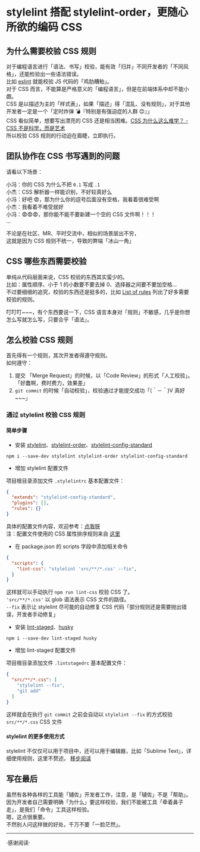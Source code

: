 # stylelint 搭配 stylelint-order，更随心所欲的编码 CSS

## 为什么需要校验 CSS 规则

对于编程语言进行「语法、书写」校验，能有效「归并」不同开发者的「不同风格」，还能检验出一些语法错误。  
比如 [eslint](https://github.com/eslint/eslint) 就能校验 JS 代码的「鸡肋糟粕」。  
对于 CSS 而言，不能算是严格意义的「编程语言」，但是在前端体系中却不能小觑。  
CSS 是以描述为主的「样式表」，如果「描述」得「混乱、没有规则」，对于其他开发者一定是一个「定时炸弹 💣『特别是有强迫症的人群 😊』」  
CSS 看似简单，想要写出漂亮的 CSS 还是相当困难。[CSS 为什么这么难学？ - CSS 不是科学，而是艺术](https://zhuanlan.zhihu.com/p/29888231)  
所以校验 CSS 规则的行动迫在眉睫，立即执行。

## 团队协作在 CSS 书写遇到的问题

请看以下场景：

小冯：你的 CSS 为什么不把 `0.1` 写成 `.1`  
小杰：CSS 解析器一样能识别，不好较真好么  
小冯：好吧 😨，那为什么你的逗号后面没有空格，我看着很难受啊  
小杰：我看着不难受就好  
小冯：😨😨😨，那你能不能不要新建一个空的 CSS 文件啊！！！  
…

不论是在社区、MR、平时交流中，相似的场景层出不穷，  
这就是因为 CSS 规则不统一，导致的弊端「冰山一角」

## CSS 哪些东西需要校验

单纯从代码层面来说，CSS 校验的东西其实蛮少的。  
比如：属性顺序、小于 1 的小数要不要去掉 0、选择器之间要不要加空格…  
不过要细细的追究，校验的东西还是挺多的，比如 [List of rules](https://stylelint.io/user-guide/rules/#list-of-rules) 列出了好多需要校验的规则。

叮叮叮~~~，有个东西要说一下，CSS 语言本身对「规则」不敏感，几乎是你想怎么写就怎么写，只要合乎「语法」。

## 怎么校验 CSS 规则

首先得有一个规则，其次开发者得遵守规则。  
如何遵守：

1. 提交 「Merge Request」的时候，以「Code Review」的形式「人工校验」。「好蠢啊，费时费力，效果差」
1. `git commit` 的时候「自动校验」，校验通过才能提交成功「(＾－＾)V 真好~~~」

### 通过 stylelint 校验 CSS 规则

#### 简单步骤

- 安装 [stylelint](https://github.com/stylelint/stylelint)、[stylelint-order](https://github.com/hudochenkov/stylelint-order)、[stylelint-config-standard](https://github.com/stylelint/stylelint-config-standard)

`npm i --save-dev stylelint stylelint-order stylelint-config-standard`

- 增加 stylelint 配置文件

项目根目录添加文件 `.stylelintrc` 基本配置文件：

```json
{
  "extends": "stylelint-config-standard",
  "plugins": [],
  "rules": {}
}
```

具体的配置文件内容，欢迎参考：[点我呀](https://raw.githubusercontent.com/hangyangws/article/master/src/data/.stylelintrc)  
注：配置文件使用的 CSS 属性排序规则来自 [这里](https://github.com/Wizard67/note-css-order#properties-属性)

- 在 package.json 的 scripts 字段中添加相关命令

```json
{
  "scripts": {
    "lint-css": "stylelint 'src/**/*.css' --fix",
  }
}
```

这样就可以手动执行 `npm run lint-css` 校验 CSS 了。  
`'src/**/*.css'` 以 glob 语法表示 CSS 文件的路径。  
`--fix` 表示让 stylelint 尽可能的自动修复 CSS 代码「部分规则还是需要抛出错误，开发者手动修复」

- 安装 [lint-staged](https://github.com/okonet/lint-staged)、[husky](https://github.com/typicode/husky)

`npm i --save-dev lint-staged husky`

- 增加 lint-staged 配置文件

项目根目录添加文件 `.lintstagedrc` 基本配置文件：

```json
{
  "src/**/*.css": [
    "stylelint --fix",
    "git add"
  ]
}
```

这样就会在执行 `git commit` 之前会自动以 `stylelint --fix` 的方式校验 `src/**/*.css` CSS 文件

#### stylelint 的更多使用方式

stylelint 不仅仅可以用于项目中，还可以用于编辑器，比如「Sublime Text」，详细使用规则，这里不赘述。 [移步阅读](https://stylelint.io/)

## 写在最后

虽然有各种各样的工具能「辅佐」开发者工作，注意，是「辅佐」不是「帮助」。  
因为开发者自己需要明确「为什么」要这样校验，我们不能被工具「牵着鼻子走」，是我们「命令」工具这样校验。  
嗯，这点很重要。  
不然别人问这样做的好处，千万不要「一脸茫然」。

---

·感谢阅读·
